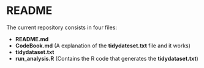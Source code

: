 # README

The current repository consists in four files:

- **README.md**
- **CodeBook.md** (A explanation of the **tidydateset.txt** file and it works)
- **tidydataset.txt**
- **run_analysis.R** (Contains the R code that generates the **tidydataset.txt**)